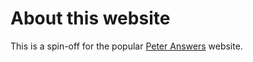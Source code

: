 # About this website

This is a spin-off for the popular [Peter Answers](https://peteranswers.com/) website. 

